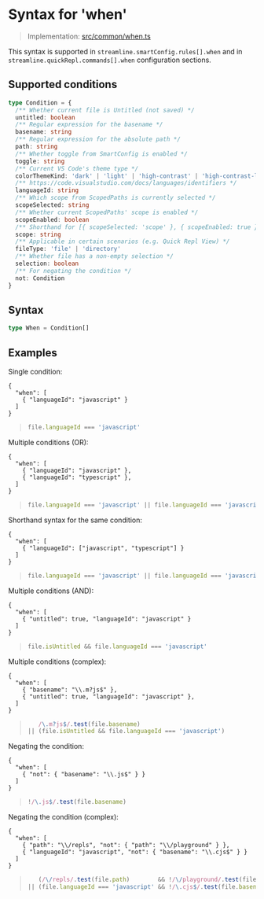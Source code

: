 # Syntax for 'when'

> Implementation: [src/common/when.ts](https://github.com/vitaly-rudenko/streamline/blob/main/src/common/when.ts)

This syntax is supported in `streamline.smartConfig.rules[].when` and in `streamline.quickRepl.commands[].when` configuration sections.

## Supported conditions

```ts
type Condition = {
  /** Whether current file is Untitled (not saved) */
  untitled: boolean
  /** Regular expression for the basename */
  basename: string
  /** Regular expression for the absolute path */
  path: string
  /** Whether toggle from SmartConfig is enabled */
  toggle: string
  /** Current VS Code's theme type */
  colorThemeKind: 'dark' | 'light' | 'high-contrast' | 'high-contrast-light'
  /** https://code.visualstudio.com/docs/languages/identifiers */
  languageId: string
  /** Which scope from ScopedPaths is currently selected */
  scopeSelected: string
  /** Whether current ScopedPaths' scope is enabled */
  scopeEnabled: boolean
  /** Shorthand for [{ scopeSelected: 'scope' }, { scopeEnabled: true }] */
  scope: string
  /** Applicable in certain scenarios (e.g. Quick Repl View) */
  fileType: 'file' | 'directory'
  /** Whether file has a non-empty selection */
  selection: boolean
  /** For negating the condition */
  not: Condition
}
```

## Syntax

```ts
type When = Condition[]
```

## Examples

Single condition:
```jsonc
{
  "when": [
    { "languageId": "javascript" }
  ]
}
```

> ```js
> file.languageId === 'javascript'
> ```

Multiple conditions (OR):
```jsonc
{
  "when": [
    { "languageId": "javascript" },
    { "languageId": "typescript" },
  ]
}
```

> ```js
> file.languageId === 'javascript' || file.languageId === 'javascript'
> ```

Shorthand syntax for the same condition:
```jsonc
{
  "when": [
    { "languageId": ["javascript", "typescript"] }
  ]
}
```

> ```js
> file.languageId === 'javascript' || file.languageId === 'javascript'
> ```

Multiple conditions (AND):
```jsonc
{
  "when": [
    { "untitled": true, "languageId": "javascript" }
  ]
}
```

> ```js
> file.isUntitled && file.languageId === 'javascript'
> ```

Multiple conditions (complex):
```jsonc
{
  "when": [
    { "basename": "\\.m?js$" },
    { "untitled": true, "languageId": "javascript" },
  ]
}
```

> ```js
>    /\.m?js$/.test(file.basename)
> || (file.isUntitled && file.languageId === 'javascript')
> ```

Negating the condition:
```jsonc
{
  "when": [
    { "not": { "basename": "\\.js$" } }
  ]
}
```

> ```js
> !/\.js$/.test(file.basename)
> ```

Negating the condition (complex):
```jsonc
{
  "when": [
    { "path": "\\/repls", "not": { "path": "\\/playground" } },
    { "languageId": "javascript", "not": { "basename": "\\.cjs$" } }
  ]
}
```

> ```js
>    (/\/repls/.test(file.path)        && !/\/playground/.test(file.path))
> || (file.languageId === 'javascript' && !/\.cjs$/.test(file.basename))
> ```
